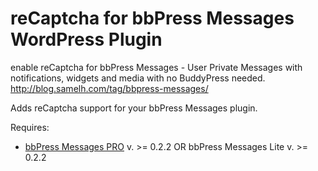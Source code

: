 # reCaptcha for bbPress Messages WordPress Plugin
enable reCaptcha for bbPress Messages - User Private Messages with notifications, widgets and media with no BuddyPress needed. http://blog.samelh.com/tag/bbpress-messages/

Adds reCaptcha support for your bbPress Messages plugin.

Requires:
  - <a href="htp://go.samelh.com/get/bbpress-messages/">bbPress Messages PRO</a> v. >= 0.2.2 OR bbPress Messages Lite v. >= 0.2.2
